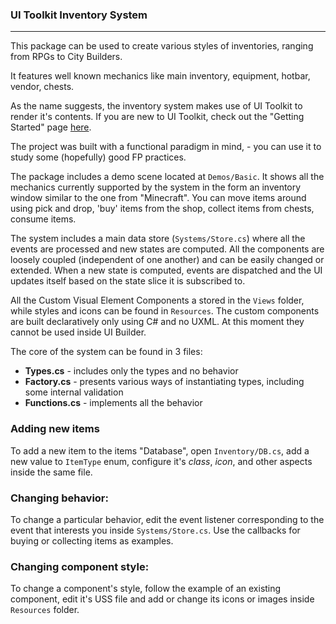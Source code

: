 ### UI Toolkit Inventory System
___

This package can be used to create various styles of inventories, ranging from RPGs to City Builders.

It features well known mechanics like main inventory, equipment, hotbar, vendor, chests.

As the name suggests, the inventory system makes use of UI Toolkit to render it's contents. If you are new to UI Toolkit, check out the "Getting Started" page [here](https://docs.unity3d.com/Manual/UIE-simple-ui-toolkit-workflow.html).


The project was built with a functional paradigm in mind, - you can use it to study some (hopefully) good FP practices.

The package includes a demo scene located at `Demos/Basic`. It shows all the mechanics currently supported by the system in the form an inventory window similar to the one from "Minecraft". 
You can move items around using pick and drop, 'buy' items from the shop, collect items from chests, consume items.

The system includes a main data store (`Systems/Store.cs`) where all the events are processed and new states are computed. All the components are loosely coupled (independent of one another) 
and can be easily changed or extended. When a new state is computed, events are dispatched and the UI updates itself based on the state slice it is subscribed to.

All the Custom Visual Element Components a stored in the `Views` folder, while styles and icons can be found in `Resources`. The custom components are built declaratively only using C# and no UXML. At this moment they cannot be used inside UI Builder.

The core of the system can be found in 3 files:
* **Types.cs** - includes only the types and no behavior
* **Factory.cs** - presents various ways of instantiating types, including some internal validation
* **Functions.cs** - implements all the behavior


### Adding new items
To add a new item to the items "Database", open `Inventory/DB.cs`, add a new value to `ItemType` enum, configure it's *class*, *icon*, and other aspects inside the same file.


### Changing behavior:
To change a particular behavior, edit the event listener corresponding to the event that interests you inside `Systems/Store.cs`. Use the callbacks for buying or collecting items as examples.


### Changing component style:
To change a component's style, follow the example of an existing component, edit it's USS file and add or change its icons or images inside `Resources` folder.